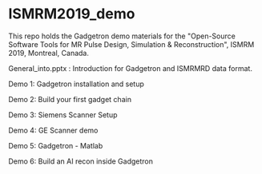 # ISMRM2019_demo

This repo holds the Gadgetron demo materials for the "Open-Source Software Tools for MR Pulse Design, Simulation & Reconstruction", ISMRM 2019, Montreal, Canada.

General_into.pptx : Introduction for Gadgetron and ISMRMRD data format.

Demo 1: Gadgetron installation and setup

Demo 2: Build your first gadget chain

Demo 3: Siemens Scanner Setup

Demo 4: GE Scanner demo

Demo 5: Gadgetron - Matlab

Demo 6: Build an AI recon inside Gadgetron
